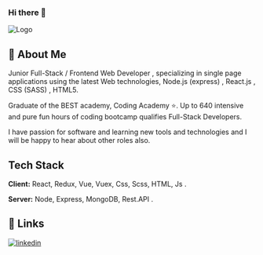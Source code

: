 ### Hi there 👋

![Logo](https://dev-to-uploads.s3.amazonaws.com/uploads/articles/th5xamgrr6se0x5ro4g6.png)


## 🚀 About Me
Junior Full-Stack / Frontend Web Developer , specializing in single page applications using the latest Web technologies, Node.js (express) , React.js , CSS (SASS) , HTML5.

Graduate of the BEST academy, Coding Academy ⭐.
Up to 640 intensive and pure fun hours of coding bootcamp qualifies Full-Stack Developers.

I have passion for software and learning new tools and technologies and I will be happy to hear about other roles also.


## Tech Stack

**Client:** React, Redux, Vue, Vuex, Css, Scss, HTML, Js .

**Server:** Node, Express, MongoDB, Rest.API .


## 🔗 Links
[![linkedin](https://img.shields.io/badge/linkedin-0A66C2?style=for-the-badge&logo=linkedin&logoColor=white)](www.linkedin.com/in/carmelyona)



